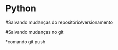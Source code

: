 # Python

#Salvando mudanças do repositório\versionamento

#Salvando mudanças no git

*comando git push